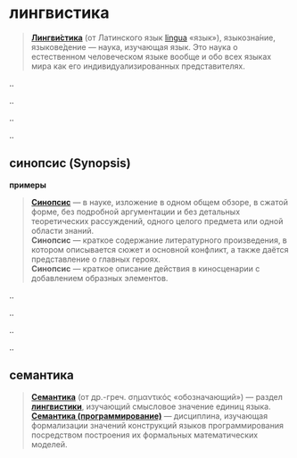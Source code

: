 # **лингвистика**
> **[Лингви́стика](https://ru.wikipedia.org/wiki/%D0%9B%D0%B8%D0%BD%D0%B3%D0%B2%D0%B8%D1%81%D1%82%D0%B8%D0%BA%D0%B0)** (от Латинского язык [lingua](https://ru.wiktionary.org/wiki/lingua#Латинский "wikt:lingua") «язык»), языкозна́ние, языкове́дение — наука, изучающая язык. Это наука о естественном человеческом языке вообще и обо всех языках мира как его индивидуализированных представителях. 

..

..

..

..

## **синопсис (Synopsis)**

**примеры**
> **[Синопсис](https://ru.wikipedia.org/wiki/%D0%A1%D0%B8%D0%BD%D0%BE%D0%BF%D1%81%D0%B8%D1%81 "Синопсис")** — в науке, изложение в одном общем обзоре, в сжатой форме, без подробной аргументации и без детальных теоретических рассуждений, одного целого предмета или одной области знаний.  
> **Синопсис** — краткое содержание литературного произведения, в котором описывается сюжет и основной конфликт, а также даётся представление о главных героях.  
> **Синопсис** — краткое описание действия в киносценарии с добавлением образных элементов.

..

..

..

..

## **семантика**
> **[Семантика](https://ru.wikipedia.org/wiki/%D0%A1%D0%B5%D0%BC%D0%B0%D0%BD%D1%82%D0%B8%D0%BA%D0%B0 "Семантика")** (от др.-греч. σημαντικός «обозначающий») — раздел **[лингвистики](https://ru.wikipedia.org/wiki/%D0%9B%D0%B8%D0%BD%D0%B3%D0%B2%D0%B8%D1%81%D1%82%D0%B8%D0%BA%D0%B0 "Лингвистика")**, изучающий смысловое значение единиц языка.
> **[Семантика (программирование)](https://ru.wikipedia.org/wiki/%D0%A1%D0%B5%D0%BC%D0%B0%D0%BD%D1%82%D0%B8%D0%BA%D0%B0_(%D0%BF%D1%80%D0%BE%D0%B3%D1%80%D0%B0%D0%BC%D0%BC%D0%B8%D1%80%D0%BE%D0%B2%D0%B0%D0%BD%D0%B8%D0%B5) "Семантика (программирование)")** — дисциплина, изучающая формализации значений конструкций языков программирования посредством построения их формальных математических моделей.